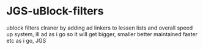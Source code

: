 # JGS-uBlock-filters
ublock filters clraner by adding ad linkers to lessen lists and overall speed up system, ill ad as i go so it will get bigger, smaller better maintained faster etc as i go, JGS
